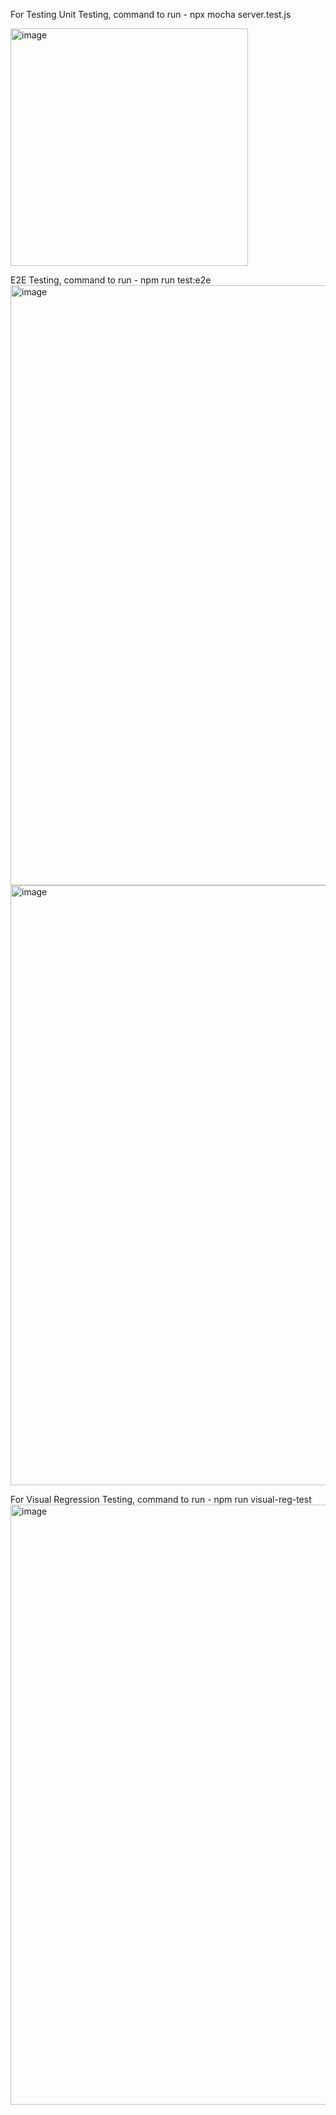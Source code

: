 For Testing
Unit Testing, command to run - npx mocha server.test.js

<img width="380" alt="image" src="https://github.com/Sathvika-Patwari/personal-budget-services/assets/59678215/2be42b54-77fb-4006-b4ce-be3d3e6d17eb">

E2E Testing, command to run - npm run test:e2e
<img width="960" alt="image" src="https://github.com/Sathvika-Patwari/personal-budget-services/assets/59678215/b2fa530c-772b-4895-936d-137d15f43dd4">
<img width="960" alt="image" src="https://github.com/Sathvika-Patwari/personal-budget-services/assets/59678215/8e6a85e3-41ae-4822-a4c2-1d47b9fabe3a">

For Visual Regression Testing, command to run - npm run visual-reg-test
<img width="960" alt="image" src="https://github.com/Sathvika-Patwari/personal-budget-services/assets/59678215/10d98993-607e-4bff-ad8b-adc45ac52827">



